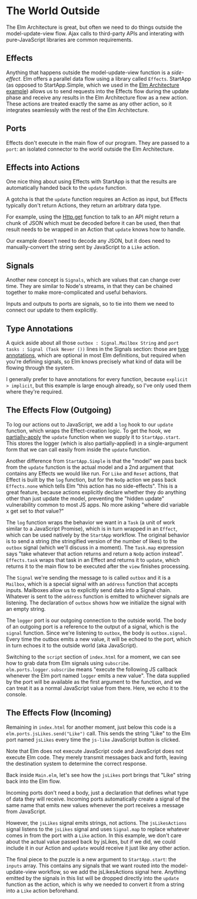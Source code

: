 # The World Outside

The Elm Architecture is great, but often we need to do things outside the model-update-view flow. Ajax calls to third-party APIs and interating with pure-JavaScript libraries are common requirements.

## Effects

Anything that happens outside the model-update-view function is a *side-effect*. Elm offers a parallel data flow using a library called `Effects`. StartApp (as opposed to StartApp.Simple, which we used in the [Elm Architecture example](../2_the_elm_architecture)) allows us to send requests into the Effects flow during the update phase and receive any results in the Elm Architecture flow as a new action. These actions are treated exactly the same as any other action, so it integrates seamlessly with the rest of the Elm Architecture.

## Ports

Effects don't execute in the main flow of our program. They are passed to a `port`: an isolated connector to the world outside the Elm Architecture.

## Effects into Actions

One nice thing about using Effects with StartApp is that the results are automatically handed back to the `update` function.

A gotcha is that the `update` function requires an Action as input, but Effects typically don't return Actions, they return an arbitrary data type.

For example, using the [Http.get](https://github.com/evancz/elm-http) function to talk to an API might return a chunk of JSON which must be decoded before it can be used, then that result needs to be wrapped in an Action that `update` knows how to handle.

Our example doesn't need to decode any JSON, but it does need to manually-convert the string sent by JavaScript to a `Like` action.

## Signals

Another new concept is `Signals`, which are values that can change over time. They are similar to Node's streams, in that they can be chained together to make more-complicated and useful behaviors.

Inputs and outputs to ports are signals, so to tie into them we need to connect our update to them explicitly.

## Type Annotations

A quick aside about all those `outbox : Signal.Mailbox String` and `port tasks : Signal (Task Never ())` lines in the Signals section: those are [type annotations](http://www.cultivatehq.com/posts/phoenix-elm-5/), which are optional in most Elm definitions, but required when you're defining signals, so Elm knows precisely what kind of data will be flowing through the system.

I generally prefer to have annotations for every function, because `explicit > implicit`, but this example is large enough already, so I've only used them where they're required.

## The Effects Flow (Outgoing)

To log our actions out to JavaScript, we add a `log` hook to our `update` function, which wraps the Effect-creation logic. To get the hook, we [partially-apply](https://en.wikipedia.org/wiki/Partial_application) the `update` function when we supply it to `StartApp.start`. This stores the logger (which is also partially-applied) in a single-argument form that we can call easily from inside the `update` function.

Another difference from `StartApp.Simple` is that the "model" we pass back from the `update` function is the actual model and a 2nd argument that contains any Effects we would like run. For `Like` and `Reset` actions, that Effect is built by the `log` function, but for the `NoOp` action we pass back `Effects.none` which tells Elm "this action has no side-effects". This is a great feature, because actions explicitly declare whether they do anything other than just update the model, preventing the "hidden update" vulnerability common to most JS apps. No more asking "where did variable x get set to *that* value?"

The `log` function wraps the behavior we want in a `Task` (a unit of work similar to a JavaScript Promise), which is in turn wrapped in an `Effect`, which can be used natively by the `StartApp` workflow. The original behavior is to send a string (the stringified version of the number of likes) to the `outbox` signal (which we'll discuss in a moment). The `Task.map` expression says "take whatever that action returns and return a `NoOp` action instead". `Effects.task` wraps that task in an Effect and returns it to `update`, which returns it to the main flow to be executed after the `view` finishes processing.

The `Signal` we're sending the message to is called `outbox` and it is a `Mailbox`, which is a special signal with an `address` function that accepts inputs. Mailboxes allow us to explicitly send data into a Signal chain. Whatever is sent to the `address` function is emitted to whichever signals are listening. The declaration of `outbox` shows how we initialize the signal with an empty string.

The `logger` port is our outgoing connection to the outside world. The body of an outgoing port is a reference to the output of a signal, which is the `signal` function. Since we're listening to `outbox`, the body is `outbox.signal`. Every time the outbox emits a new value, it will be echoed to the port, which in turn echoes it to the outside world (aka JavaScript).

Switching to the `script` section of `index.html` for a moment, we can see how to grab data from Elm signals using `subscribe`. `elm.ports.logger.subscribe` means "execute the following JS callback whenever the Elm port named `logger` emits a new value". The data supplied by the port will be available as the first argument to the function, and we can treat it as a normal JavaScript value from there. Here, we echo it to the console.

## The Effects Flow (Incoming)

Remaining in `index.html` for another moment, just below this code is a `elm.ports.jsLikes.send("Like")` call. This sends the string "Like" to the Elm port named `jsLikes` every time the `js-like` JavaScript button is clicked.

Note that Elm does not execute JavaScript code and JavaScript does not execute Elm code. They merely transmit messages back and forth, leaving the destination system to determine the correct response.

Back inside `Main.elm`, let's see how the `jsLikes` port brings that "Like" string back into the Elm flow. 

Incoming ports don't need a body, just a declaration that defines what type of data they will receive. Incoming ports automatically create a signal of the same name that emits new values whenever the port receives a message from JavaScript.

However, the `jsLikes` signal emits strings, not actions. The `jsLikesActions` signal listens to the `jsLikes` signal and uses `Signal.map` to replace whatever comes in from the port with a `Like` action. In this example, we don't care about the actual value passed back by jsLikes, but if we did, we could include it in our Action and `update` would receive it just like any other action.

The final piece to the puzzle is a new argument to `StartApp.start`: the `inputs` array. This contains any signals that we want routed into the model-update-view workflow, so we add the jsLikesActions signal here. Anything emitted by the signals in this list will be dropped directly into the `update` function as the action, which is why we needed to convert it from a string into a `Like` action beforehand.
